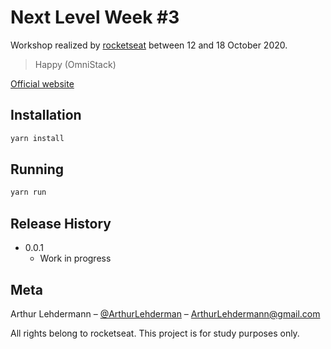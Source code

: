 # Next Level Week #3
Workshop realized by [rocketseat](https://rocketseat.com.br/) between 12 and 18 October 2020.

> Happy (OmniStack)

[Official website](https://nextlevelweek.com/episodios/omnistack/1/edicao/3)


## Installation

```sh
yarn install
```


## Running

```sh
yarn run
```


## Release History

* 0.0.1
    * Work in progress

## Meta

Arthur Lehdermann – [@ArthurLehderman](https://twitter.com/ArthurLehderman) – ArthurLehdermann@gmail.com

All rights belong to rocketseat. This project is for study purposes only.